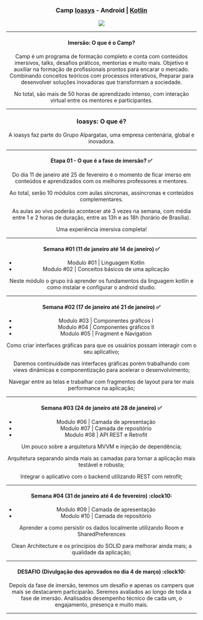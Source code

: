 <div align="center">
<h3>Camp <a href="https://ioasys.com.br/">Ioasys</a> - Android | <a href="https://developer.android.com/">Kotlin</a></h3>
</div>


<div align="center">

<img src="https://user-images.githubusercontent.com/87238842/150869832-6abb58ea-8a49-4f1a-8b2a-20b1fa99dec0.gif"/>
 </div>
 

 


<div align="center">
<hr>

<h4>Imersão: O que é o Camp?  </h3>

Camp é um programa de formação completo e conta com conteúdos imersivos, talks, desafios
práticos, mentorias e muito mais. Objetivo é auxiliar na formação de profissionais prontos para encarar o mercado. Combinando
conceitos teóricos com processos interativos, Preparar para desenvolver soluções inovadoras que transformam a sociedade.

No total, são mais de 50 horas de aprendizado intenso, com interação virtual entre os mentores e participantes. 
 
 </div>

<div align="center">
<hr>

<h3>Ioasys: O que é?  </h3>

A ioasys faz parte do Grupo Alpargatas,
uma empresa centenária, global e inovadora.
</div>

<div align="center">
<hr>

<h4>Etapa 01 - O que é a fase de imersão? ✅ </h4>

Do dia 11 de janeiro até 25 de fevereiro é o momento de ficar imerso
em conteúdos e aprendizados com os melhores professores e mentores.

Ao total, serão 10 módulos com aulas síncronas, assíncronas e conteúdos complementares.

As aulas ao vivo poderão acontecer até 3 vezes na semana, com média entre 1 e 2 horas de
duração, entre as 13h e as 18h (horário de Brasília).

Uma experiência imersiva completa!

</div>

<div align="center">
<hr>

<h4>Semana #01  (11 de janeiro até 14 de janeiro) ✅ </h4>

* Modulo #01 | Linguagem Kotlin
* Modulo #02 | Conceitos básicos de uma aplicação

Neste módulo o grupo irá aprender os fundamentos da linguagem kotlin e como instalar e configurar o android studio.

</div>

<div align="center">
 <hr>
 
 <h4>Semana #02  (17 de janeiro até 21 de janeiro) ✅ </h4>

* Modulo #03 | Componentes gráficos I
* Modulo #04 | Componentes gráficos II
* Modulo #05 | Fragment e Navigation

 Como criar interfaces gráficas para que os usuários possam interagir
com o seu aplicativo;

Daremos continuidade nas interfaces gráficas porém trabalhando com views dinâmicas e componentização
para acelerar o desenvolvimento;

Navegar entre as telas e trabalhar com fragmentos de layout para ter mais
performance na aplicação;

</div>

<div align="center">

 <hr>
 
 
 <h4>Semana #03  (24 de janeiro até 28 de janeiro) ✅ </h4>

*  Modulo #06 | Camada de apresentação 
*  Modulo #07 | Camada de repositório
*  Modulo #08 | API REST e Retrofit

Um pouco sobre a arquitetura MVVM e injeção de dependência;
 
Arquitetura separando ainda mais as camadas para tornar a aplicação 
mais testável e robusta;

Integrar o aplicativo com o backend utilizando REST com retrofit;

</div>

<div align="center">

 <hr>
 
 <h4>Semana #04  (31 de janeiro até 4 de fevereiro) :clock10: </h4>

* Modulo #09 | Camada de apresentação 
* Modulo #10 | Camada de repositório

Aprender a como persistir os dados localmente utilizando Room e SharedPreferences

Clean Architecture e os princípios do SOLID para melhorar ainda mais; 
a qualidade da aplicação;

</div>

<div align="center">
<hr>
 
 <h4>DESAFIO  (Divulgação dos aprovados no dia 4 de março) :clock10: </h4>


Depois da fase de imersão, teremos um desafio e apenas os campers que mais se destacarem participarão.
Seremos avaliados ao longo de toda a fase de imersão. Analisados desempenho técnico de cada um, 
o engajamento, presença e muito mais.
 <hr>
 </div>
    
  


  



